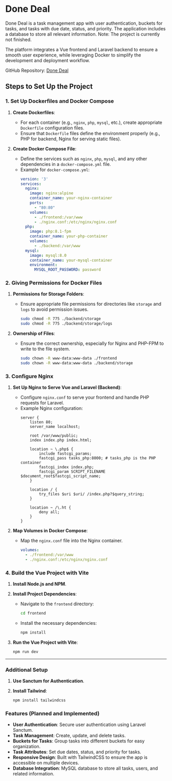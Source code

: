 # Done Deal

Done Deal is a task management app with user authentication, buckets for tasks, and tasks with due date, status, and priority. The application includes a database to store all relevant information. Note: The project is currently not finished.

The platform integrates a Vue frontend and Laravel backend to ensure a smooth user experience, while leveraging Docker to simplify the development and deployment workflow.

GitHub Repository: [Done Deal](https://github.com/RoelShyle02/done-deal.git)

## Steps to Set Up the Project

### 1. **Set Up Dockerfiles and Docker Compose**

1. **Create Dockerfiles**:
   - For each container (e.g., `nginx`, `php`, `mysql`, etc.), create appropriate `Dockerfile` configuration files.
   - Ensure that `Dockerfile` files define the environment properly (e.g., PHP for backend, Nginx for serving static files).

2. **Create Docker Compose File**:
   - Define the services such as `nginx`, `php`, `mysql`, and any other dependencies in a `docker-compose.yml` file.
   - Example for `docker-compose.yml`:
     ```yaml
     version: '3'
     services:
       nginx:
         image: nginx:alpine
         container_name: your-nginx-container
         ports:
           - "80:80"
         volumes:
           - ./frontend:/var/www
           - ./nginx.conf:/etc/nginx/nginx.conf
       php:
         image: php:8.1-fpm
         container_name: your-php-container
         volumes:
           - ./backend:/var/www
       mysql:
         image: mysql:8.0
         container_name: your-mysql-container
         environment:
           MYSQL_ROOT_PASSWORD: password
     ```

### 2. **Giving Permissions for Docker Files**

1. **Permissions for Storage Folders**:
   - Ensure appropriate file permissions for directories like `storage` and `logs` to avoid permission issues.
     ```bash
     sudo chmod -R 775 ./backend/storage
     sudo chmod -R 775 ./backend/storage/logs
     ```

2. **Ownership of Files**:
   - Ensure the correct ownership, especially for Nginx and PHP-FPM to write to the file system.
     ```bash
     sudo chown -R www-data:www-data ./frontend
     sudo chown -R www-data:www-data ./backend/storage
     ```

### 3. **Configure Nginx**

1. **Set Up Nginx to Serve Vue and Laravel (Backend)**:
   - Configure `nginx.conf` to serve your frontend and handle PHP requests for Laravel.
   - Example Nginx configuration:
     ```nginx
     server {
         listen 80;
         server_name localhost;

         root /var/www/public;
         index index.php index.html;

         location ~ \.php$ {
             include fastcgi_params;
             fastcgi_pass tasks_php:8000; # tasks_php is the PHP container
             fastcgi_index index.php;
             fastcgi_param SCRIPT_FILENAME $document_root$fastcgi_script_name;
         }

         location / {
             try_files $uri $uri/ /index.php?$query_string;
         }

         location ~ /\.ht {
             deny all;
         }
     }
     ```

2. **Map Volumes in Docker Compose**:
   - Map the `nginx.conf` file into the Nginx container.
     ```yaml
     volumes:
       - ./frontend:/var/www
       - ./nginx.conf:/etc/nginx/nginx.conf
     ```

### 4. **Build the Vue Project with Vite**

1. **Install Node.js and NPM**.

2. **Install Project Dependencies**:
   - Navigate to the `frontend` directory:
     ```bash
     cd frontend
     ```
   - Install the necessary dependencies:
     ```bash
     npm install
     ```

3. **Run the Vue Project with Vite**:
     ```bash
     npm run dev
     ```

---

### Additional Setup

1. **Use Sanctum for Authentication**.

2. **Install Tailwind**:
   ```bash
   npm install tailwindcss
   ```

### Features (Planned and Implemented)

- **User Authentication**: Secure user authentication using Laravel Sanctum.
- **Task Management**: Create, update, and delete tasks.
- **Buckets for Tasks**: Group tasks into different buckets for easy organization.
- **Task Attributes**: Set due dates, status, and priority for tasks.
- **Responsive Design**: Built with TailwindCSS to ensure the app is accessible on multiple devices.
- **Database Integration**: MySQL database to store all tasks, users, and related information.
